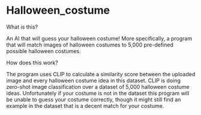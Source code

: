 # Halloween_costume

What is this?

An AI that will guess your halloween costume! More specifically, a program that will match images of halloween costumes to 5,000 pre-defined possible halloween costumes.

How does this work?

The program uses CLIP to calculate a similarity score between the uploaded image and every halloween costume idea in this dataset. CLIP is doing zero-shot image classification over a dataset of 5,000 halloween costume ideas. Unfortunately if your costume is not in the dataset this program will be unable to guess your costume correctly, though it might still find an example in the dataset that is a decent match for your costume.
